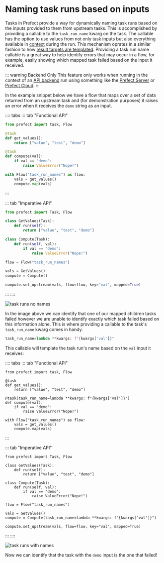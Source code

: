 # Naming task runs based on inputs

Tasks in Prefect provide a way for dynamically naming task runs based on the inputs provided to them from
upstream tasks. This is accomplished by providing a callable to the `task_run_name` kwarg on the task.
The callable has the option to use values from not only task inputs but also everything available in
[context](/api/latest/utilities/context.html) during the run. This mechanism oprates in a similar
fashion to how
[result targets are templated](/core/concepts/persistence.html#output-caching-based-on-a-file-target).
Providing a task run name callable is a great way to help identify errors that may occur in a flow, for
example, easily showing which mapped task failed based on the input it received.

::: warning Backend Only
This feature only works when running in the context of an [API backend](/orchestration/) run using
something like the [Prefect Server](/orchestration/server/overview.html) or
[Prefect Cloud](https://cloud.prefect.io).
:::

In the example snippet below we have a flow that maps over a set of data returned from an upstream task
and (for demonstration purposes) it raises an error when it receives the `demo` string as an input.

:::: tabs
::: tab "Functional API"
```python
from prefect import task, Flow

@task
def get_values():
    return ["value", "test", "demo"]

@task
def compute(val):
    if val == "demo":
        raise ValueError("Nope!")

with Flow("task_run_names") as flow:
    vals = get_values()
    compute.map(vals)
```
:::

::: tab "Imperative API"
```python
from prefect import Task, Flow

class GetValues(Task):
    def run(self):
        return ["value", "test", "demo"]

class Compute(Task):
    def run(self, val):
        if val == "demo":
            raise ValueError("Nope!")

flow = Flow("task_run_names")

vals = GetValues()
compute = Compute()

compute.set_upstream(vals, flow=flow, key="val", mapped=True)
```
:::
::::

![task runs no names](/idioms/task_runs_no_names.png)

In the image above we can identify that one of our mapped children tasks failed however we are unable to
identify exactly which task failed based on this information alone. This is where providing a callable to
the task's `task_run_name` kwarg comes in handy.

```python
task_run_name=lambda **kwargs: f"{kwargs['val']}"
```

This callable will template the task run's name based on the `val` input it receives:

:::: tabs
::: tab "Functional API"
```python{7}
from prefect import task, Flow

@task
def get_values():
    return ["value", "test", "demo"]

@task(task_run_name=lambda **kwargs: f"{kwargs['val']}")
def compute(val):
    if val == "demo":
        raise ValueError("Nope!")

with Flow("task_run_names") as flow:
    vals = get_values()
    compute.map(vals)
```
:::

::: tab "Imperative API"
```python{15}
from prefect import Task, Flow

class GetValues(Task):
    def run(self):
        return ["value", "test", "demo"]

class Compute(Task):
    def run(self, val):
        if val == "demo":
            raise ValueError("Nope!")

flow = Flow("task_run_names")

vals = GetValues()
compute = Compute(task_run_name=lambda **kwargs: f"{kwargs['val']}")

compute.set_upstream(vals, flow=flow, key="val", mapped=True)
```
:::
::::

![task runs with names](/idioms/task_runs_names.png)

Now we can identify that the task with the `demo` input is the one that failed!
